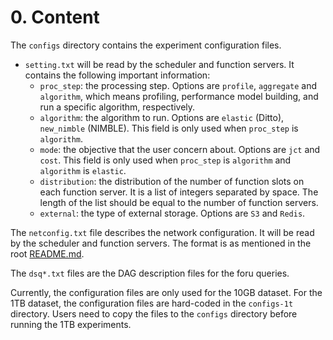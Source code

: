 # 0. Content

The `configs` directory contains the experiment configuration files. 
- `setting.txt` will be read by the scheduler and function servers. It contains the following important information:
  - `proc_step`: the processing step. Options are `profile`, `aggregate` and `algorithm`, which means profiling, performance model building, and run a specific algorithm, respectively.
  - `algorithm`: the algorithm to run. Options are `elastic` (Ditto), `new_nimble` (NIMBLE). This field is only used when `proc_step` is `algorithm`.
  - `mode`: the objective that the user concern about. Options are `jct` and `cost`. This field is only used when `proc_step` is `algorithm` and `algorithm` is `elastic`.
  - `distribution`: the distribution of the number of function slots on each function server. It is a list of integers separated by space. The length of the list should be equal to the number of function servers. 
  - `external`: the type of external storage. Options are `S3` and `Redis`.

The `netconfig.txt` file describes the network configuration. It will be read by the scheduler and function servers. The format is as mentioned in the root [README.md](../README.md).

The `dsq*.txt` files are the DAG description files for the foru queries.

Currently, the configuration files are only used for the 10GB dataset. For the 1TB dataset, the configuration files are hard-coded in the `configs-1t` directory. Users need to copy the files to the `configs` directory before running the 1TB experiments.

